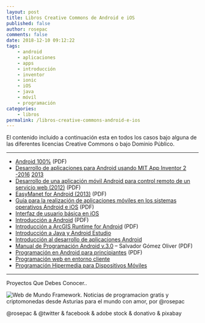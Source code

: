 ```yaml
---
layout: post
title: Libros Creative Commons de Android e iOS
published: false
author: rosepac
comments: false
date: 2018-12-10 09:12:22
tags:
    - android
    - aplicaciones
    - apps
    - introducción
    - inventor
    - ionic
    - iOS
    - java
    - móvil
    - programación
categories:
    - libros
permalink: /libros-creative-commons-android-e-ios
---
```

El contenido incluido a continuación esta en todos los casos bajo alguna de las diferentes licencias Creative Commons o bajo Dominio Público.

* * *

  * [Android 100%][1] (PDF)
  * [Desarrollo de aplicaciones para Android usando MIT App Inventor 2 -2016][2] [2013][3]
  * [Desarrollo de una aplicación móvil Android para control remoto de un servicio web (2012)][4] (PDF)
  * [EasyManet for Android (2013)][5] (PDF)
  * [Guía para la realización de aplicaciones móviles en los sistemas operativos Android e iOS][6] (PDF)
  * [Interfaz de usuario básica en iOS][7]
  * [Introducción a Android][8] (PDF)
  * [Introducción a ArcGIS Runtime for Android][9] (PDF)
  * [Introducción a Java y Android Estudio][10]
  * [Introducción al desarrollo de aplicaciones Android][11]
  * [Manual de Programación Android v.3.0][12] &#8211; Salvador Gómez Oliver (PDF)
  * [Programación en Android para principiantes][13] (PDF)
  * [Programación web en entorno cliente][14]
  * [Programación Hipermedia para Dispositivos Móviles][15]

* * *


  Proyectos Que Debes Conocer..



     


![Web de Mundo Framework. Noticias de programacion gratis y criptomonedas desde Asturias para el mundo con amor, por @rosepac][16]


  @rosepac & @twitter & facebook & adobe stock & donativo & pixabay


 [1]: https://drive.google.com/file/d/0BwVU1KZh_7htTmxPdmRmTVpaYjg/view
 [2]: https://openlibra.com/en/book/download/desarrollo-de-aplicaciones-para-android-usando-mit-app-inventor-2
 [3]: https://tecnoarboleda.files.wordpress.com/2014/02/desarrollo-para-android-usando-mit-appinventor.pdf
 [4]: https://e-archivo.uc3m.es/bitstream/handle/10016/16913/TFG_Maria_Lozano_Perez.pdf
 [5]: https://riunet.upv.es/bitstream/handle/10251/32786/Memoria.pdf
 [6]: http://repository.udistrital.edu.co/bitstream/11349/6274/1/AvilaCruzHelmanCamilo2017.pdf
 [7]: https://mastermoviles.gitbooks.io/interfaz-de-usuario-basico-en-ios/content
 [8]: http://www.it-docs.net/ddata/18.pdf
 [9]: https://desarrolloappandroid.files.wordpress.com/2013/06/arcgis-runtime-sdk-for-android.pdf
 [10]: https://www.gitbook.com/book/mastermoviles/introduccion-a-java-y-eclipse/details
 [11]: https://www.gitbook.com/book/ajgallego/introduccion-a-android/details
 [12]: https://archive.org/details/ManualProgramacionAndroid
 [13]: https://openlibra.com/es/book/download/curso-de-programacion-en-android-para-principiantes
 [14]: https://www.gitbook.com/book/josh1982/programacion-web-en-cliente/details
 [15]: https://www.gitbook.com/book/mastermoviles/programacion-hipermedia-para-dispositivos-moviles/details
 [16]: https://image.ibb.co/iTckvT/mundo-framework-1350x167-steemit.png